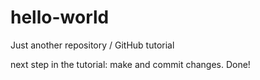 # hello-world
Just another repository / GitHub tutorial 

next step in the tutorial: make and commit changes. Done!
